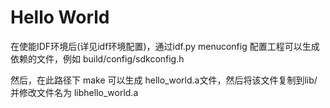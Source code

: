 # Hello World 

在使能IDF环境后(详见idf环境配置)，通过idf.py menuconfig 配置工程可以生成依赖的文件，例如 build/config/sdkconfig.h

然后，在此路径下 make 可以生成 hello_world.a文件，然后将该文件复制到lib/ 并修改文件名为 libhello_world.a

